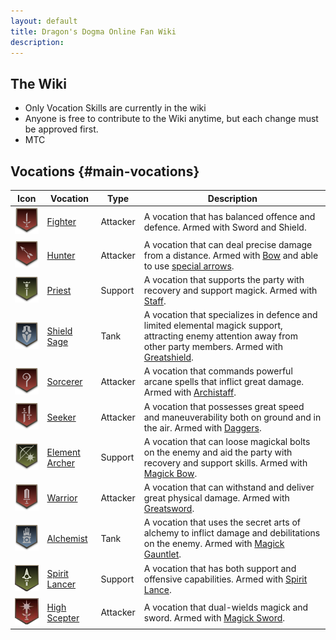 ```yaml
---
layout: default
title: Dragon's Dogma Online Fan Wiki
description:
---
```


## The Wiki

- Only Vocation Skills are currently in the wiki
- Anyone is free to contribute to the Wiki anytime, but each change must be approved first.
- MTC

## Vocations {#main-vocations}

| Icon | Vocation       | Type      | Description                                                                                                                                             |
|------|----------------|-----------|---------------------------------------------------------------------------------------------------------------------------------------------------------|
| ![Fighter](/assets/img/icon-job_fighter.png) | [Fighter](https://ddon.wdfiles.com/vocations:fighter) | Attacker | A vocation that has balanced offence and defence. Armed with Sword and Shield. |
| ![Hunter](/assets/img/icon-job_hunter.png)  | [Hunter](https://ddon.wdfiles.com/vocations:hunter)  | Attacker | A vocation that can deal precise damage from a distance. Armed with [Bow](https://ddon.wdfiles.com/weapons:bow) and able to use [special arrows](https://ddon.wdfiles.com/weapons:arrows). |
| ![Priest](/assets/img/icon-job_priest.png)  | [Priest](https://ddon.wdfiles.com/vocations:priest) | Support  | A vocation that supports the party with recovery and support magick. Armed with [Staff](https://ddon.wdfiles.com/weapons:staff). |
| ![Shield Sage](/assets/img/icon-job_shieldsage.png) | [Shield Sage](https://ddon.wdfiles.com/vocations:shieldsage) | Tank     | A vocation that specializes in defence and limited elemental magick support, attracting enemy attention away from other party members. Armed with [Greatshield](https://ddon.wdfiles.com/weapons:greatshield). |
| ![Sorcerer](/assets/img/icon-job_sorcerer.png) | [Sorcerer](https://ddon.wdfiles.com/vocations:sorcerer) | Attacker | A vocation that commands powerful arcane spells that inflict great damage. Armed with [Archistaff](https://ddon.wdfiles.com/weapons:archistaff). |
| ![Seeker](/assets/img/icon-job_seeker.png)  | [Seeker](https://ddon.wdfiles.com/vocations:seeker) | Attacker | A vocation that possesses great speed and maneuverability both on ground and in the air. Armed with [Daggers](https://ddon.wdfiles.com/weapons:daggers). |
| ![Element Archer](/assets/img/icon-job_earcher.png) | [Element Archer](https://ddon.wdfiles.com/vocations:elementarcher) | Support  | A vocation that can loose magickal bolts on the enemy and aid the party with recovery and support skills. Armed with [Magick Bow](https://ddon.wdfiles.com/weapons:magickbow). |
| ![Warrior](/assets/img/icon-job_warrior.png) | [Warrior](https://ddon.wdfiles.com/vocations:warrior) | Attacker | A vocation that can withstand and deliver great physical damage. Armed with [Greatsword](https://ddon.wdfiles.com/weapons:greatsword). |
| ![Alchemist](/assets/img/icon-job_alchemist.png) | [Alchemist](https://ddon.wdfiles.com/vocations:alchemist) | Tank     | A vocation that uses the secret arts of alchemy to inflict damage and debilitations on the enemy. Armed with [Magick Gauntlet](https://ddon.wdfiles.com/weapons:magickgauntlet). |
| ![Spirit Lancer](/assets/img/spiritlancer.png) | [Spirit Lancer](https://ddon.wdfiles.com/vocations:spiritlancer) | Support  | A vocation that has both support and offensive capabilities. Armed with [Spirit Lance](https://ddon.wdfiles.com/weapons:spiritlance). |
| ![High Scepter](/assets/img/highscepter.png) | [High Scepter](https://ddon.wdfiles.com/vocations:highscepter) | Attacker | A vocation that dual-wields magick and sword. Armed with [Magick Sword](https://ddon.wdfiles.com/weapons:magicksword). 